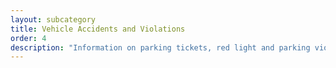 ```yaml
---
layout: subcategory
title: Vehicle Accidents and Violations
order: 4
description: "Information on parking tickets, red light and parking violations"
---
```

